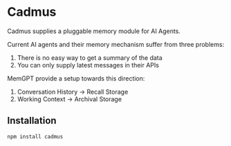 # Cadmus

Cadmus supplies a pluggable memory module for AI Agents.

Current AI agents and their memory mechanism suffer from three problems:

1. There is no easy way to get a summary of the data
2. You can only supply latest messages in their APIs

MemGPT provide a setup towards this direction:

1. Conversation History -> Recall Storage
2. Working Context -> Archival Storage

## Installation

```bash
npm install cadmus
```